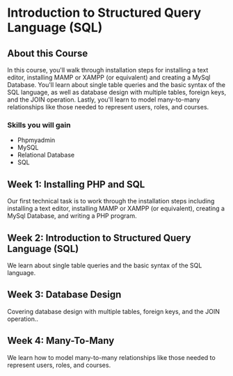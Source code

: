 # Introduction to Structured Query Language (SQL)

## About this Course

In this course, you'll walk through installation steps for installing a text editor, installing MAMP or XAMPP (or equivalent) and creating a MySql Database. You'll learn about single table queries and the basic syntax of the SQL language, as well as database design with multiple tables, foreign keys, and the JOIN operation. Lastly, you'll learn to model many-to-many relationships like those needed to represent users, roles, and courses.

### Skills you will gain
- Phpmyadmin
- MySQL
- Relational Database
- SQL


## Week 1: Installing PHP and SQL

Our first technical task is to work through the installation steps including installing a text editor, installing MAMP or XAMPP (or equivalent), creating a MySql Database, and writing a PHP program.

## Week 2: Introduction to Structured Query Language (SQL)

We learn about single table queries and the basic syntax of the SQL language.
## Week 3: Database Design

Covering database design with multiple tables, foreign keys, and the JOIN operation..

## Week 4: Many-To-Many

We learn how to model many-to-many relationships like those needed to represent users, roles, and courses.